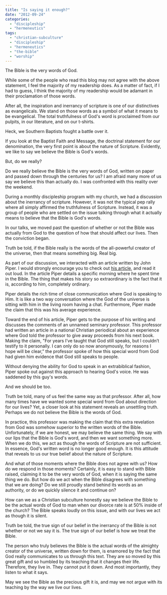```yaml
---
title: "Is saying it enough?"
date: "2012-09-24"
categories: 
  - "discipleship"
  - "hermeneutics"
tags: 
  - "christian-subculture"
  - "discipleship"
  - "hermeneutics"
  - "the-bible"
  - "worship"
---
```


The Bible is the very words of God.

While some of the people who read this blog may not agree with the above statement, I feel the majority of my readership does. As a matter of fact, if I had to guess, I think the majority of my readership would be adamant in their proclamation of those words.

After all, the inspiration and inerrancy of scripture is one of our distinctives as evangelicals. We stand on those words as a symbol of what it means to be evangelical. The total truthfulness of God's word is proclaimed from our pulpits, in our literature, and on our t-shirts.

Heck, we Southern Baptists fought a battle over it.

If you look at the Baptist Faith and Message, the doctrinal statement for our denomination, the very first point is about the nature of Scripture. Evidently, we like to say we believe the Bible is God's words.

But, do we really?

Do we really believe the Bible is the very words of God, written on paper and passed down through the centuries for us? I am afraid many more of us say we believe this than actually do. I was confronted with this reality over the weekend.

During a monthly discipleship program with my church, we had a discussion about the inerrancy of scripture. However, it was not the typical pep rally where all simply affirmed the truthfulness of Scripture. Instead, it was a group of people who are settled on the issue talking through what it actually means to believe that the Bible is God's words.

In our talks, we moved past the question of whether or not the Bible was actually from God to the question of how that should affect our lives. Then the conviction began.

Truth be told, if the Bible really is the words of the all-powerful creator of the universe, then that means something big. Real big.

As part of our discussion, we interacted with an article written by John Piper. I would strongly encourage you to check out [his article](http://www.desiringgod.org/resource-library/taste-see-articles/the-morning-i-heard-the-voice-of-god), and read it out loud. In the article Piper details a specific morning where he spent time in the Bible. The thing that makes his story so extraordinary is the fact that it is, according to him, completely ordinary.

Piper details the rich time of close communication where God is speaking to Him. It is like a two way conversation where the God of the universe is sitting with him in the living room having a chat. Furthermore, Piper made the claim that this was his average experience.

Toward the end of his article, Piper gets to the purpose of his writing and discusses the comments of an unnamed seminary professor. This professor had written an article in a national Christian periodical about an experience where God told the professor to give away proceeds from his next book. Making the claim, "For years I’ve taught that God still speaks, but I couldn’t testify to it personally. I can only do so now anonymously, for reasons I hope will be clear,” the professor spoke of how this special word from God had given him evidence that God still speaks to people.

Without denying the ability for God to speak in an extrabiblical fashion, Piper spoke out against this approach to hearing God's voice. He was saddened by this guy's words.

And we should be too.

Truth be told, many of us feel the same way as that professor. After all, how many times have we wanted some special word from God about direction for our lives? Yet, a closer look at his statement reveals an unsettling truth. Perhaps we do not believe the Bible is the words of God.

In practice, this professor was making the claim that this extra revelation from God was somehow superior to the written words of the Bible. Unfortunately, if we are honest, we may believe the same thing. We say with our lips that the Bible is God's word, and then we want something more. When we do this, we act as though the words of Scripture are not sufficient. In essence, God's written word is no longer good enough. It is this attitude that reveals to us our true belief about the nature of Scripture.

And what of those moments where the Bible does not agree with us? How do we respond in those moments? Certainly, it is easy to stand with Bible raised, claiming it to be the very words of God, when it is saying the same thing we do. But how do we act when the Bible disagrees with something that we are doing? Do we still proudly stand behind its words as an authority, or do we quickly silence it and continue on?

How can we as a Christian subculture honestly say we believe the Bible to be the actual words of God to man when our divorce rate is at 50% inside of the church? The Bible speaks loudly on this issue, and with our lives we act as though it is silent.

Truth be told, the true sign of our belief in the inerrancy of the Bible is not whether or not we say it is. The true sign of our belief is how we treat the Bible.

The person who truly believes the Bible is the actual words of the almighty creator of the universe, written down for them, is enamored by the fact that God really communicates to us through this text. They are so moved by this great gift and so humbled by its teaching that it changes their life. Therefore, they live in. They cannot put it down. And most importantly, they listen to what it says.

May we see the Bible as the precious gift it is, and may we not argue with its teaching by the way we live our lives.
